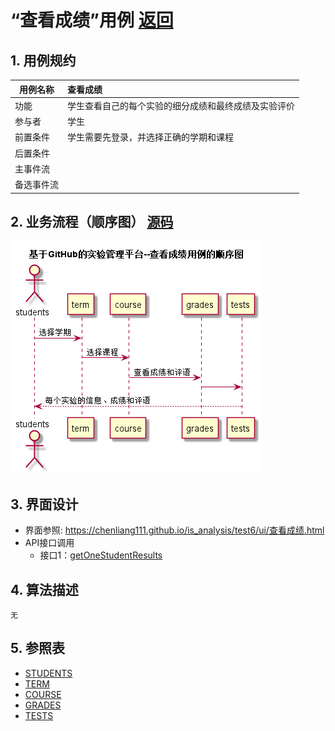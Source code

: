 # “查看成绩”用例 [返回](../README.md)
## 1. 用例规约

|用例名称|查看成绩|
|-------|:-------------|
|功能|学生查看自己的每个实验的细分成绩和最终成绩及实验评价|
|参与者|学生|
|前置条件|学生需要先登录，并选择正确的学期和课程|
|后置条件| |
|主事件流| |
|备选事件流| |

## 2. 业务流程（顺序图） [源码](../src/sequence查看成绩.puml)
![sequence1](../图片/sequence查看成绩.png) 

## 3. 界面设计
- 界面参照: https://chenliang111.github.io/is_analysis/test6/ui/查看成绩.html
- API接口调用
    - 接口1：[getOneStudentResults](../接口/getOneStudentResults.md) 

## 4. 算法描述
    无
    
## 5. 参照表
- [STUDENTS](../数据库设计.md/#STUDENTS)
- [TERM](../数据库设计.md/#TERM)
- [COURSE](../数据库设计.md/#COURSE)
- [GRADES](../数据库设计.md/#GRADES)
- [TESTS](../数据库设计.md/#TESTS)

